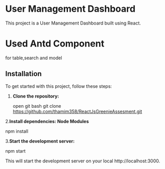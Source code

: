 # User Management Dashboard

This project is a User Management Dashboard built using React.

# Used Antd Component

 for table,search and model

## Installation

To get started with this project, follow these steps:

1. **Clone the repository:**

   open git bash
   git clone https://github.com/thamim358/ReactJsGreenieAssesment.git

2.**Install dependencies: Node Modules**

   npm install 

3.**Start the development server:**   
   
 npm start

 This will start the development server on your local http://localhost:3000.



  

